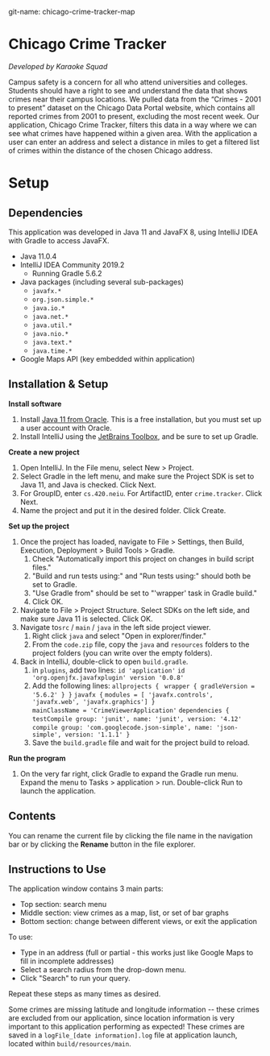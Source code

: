 git-name: chicago-crime-tracker-map

# Chicago Crime Tracker
*Developed by Karaoke Squad*

Campus safety is a concern for all who attend universities and colleges.  Students should have a right to see and understand the data that shows crimes near their campus locations.  We pulled data from the “Crimes - 2001 to present” dataset on the Chicago Data Portal website, which contains all reported crimes from 2001 to present, excluding the most recent week.  Our application, Chicago Crime Tracker, filters this data in a way where we can see what crimes have happened within a given area.  With the application a user can enter an address and select a distance in miles to get a filtered list of crimes within the distance of the chosen Chicago address.


# Setup

## Dependencies

This application was developed in Java 11 and JavaFX 8, using IntelliJ IDEA with Gradle to access JavaFX.

 - Java 11.0.4
 - IntelliJ IDEA Community 2019.2
	 - Running Gradle 5.6.2
 - Java packages (including several sub-packages)
	 - `javafx.*`
	 - `org.json.simple.*`
	 - `java.io.*`
	 - `java.net.*`
	 - `java.util.*`
	 - `java.nio.*`
	 - `java.text.*`
	 - `java.time.*`
 - Google Maps API (key embedded within application)


## Installation & Setup

**Install software**
 1. Install [Java 11 from Oracle](https://www.oracle.com/technetwork/java/javase/downloads/jdk11-downloads-5066655.html).  This is a free installation, but you must set up a user account with Oracle.
 2. Install IntelliJ using the [JetBrains Toolbox](https://www.jetbrains.com/toolbox-app/), and be sure to set up Gradle.

**Create a new project**
 1. Open IntelliJ. In the File menu, select New > Project.
 2. Select Gradle in the left menu, and make sure the Project SDK is set to Java 11, and Java is checked. Click Next.
 3. For GroupID, enter `cs.420.neiu`. For ArtifactID, enter `crime.tracker`. Click Next.
 4. Name the project and put it in the desired folder. Click Create.

**Set up the project**
 1. Once the project has loaded, navigate to File > Settings, then Build, Execution, Deployment > Build Tools > Gradle.
	 1. Check "Automatically import this project on changes in build script files."
	 2. "Build and run tests using:" and "Run tests using:" should both be set to Gradle.
	 3. "Use Gradle from" should be set to "'wrapper' task in Gradle build."
	 4. Click OK.
 2. Navigate to File > Project Structure.  Select SDKs on the left side, and make sure Java 11 is selected.  Click OK. 
 3. Navigate to`src` / `main` / `java` in the left side project viewer.
	 1. Right click `java` and select "Open in explorer/finder."
	 2. From the `code.zip` file, copy the `java` and `resources` folders to the project folders (you can write over the empty folders).
 4. Back in IntelliJ, double-click to open `build.gradle`.
	 1. in `plugins`, add two lines:
		  `id 'application'`
                  `id 'org.openjfx.javafxplugin' version '0.0.8'`
       2. Add the following lines:
	       `allprojects { ` 
			`wrapper { gradleVersion = '5.6.2' } }`
		`javafx {`
		`modules = [ 'javafx.controls', 'javafx.web',
		'javafx.graphics'] }`  
		`mainClassName = 'CrimeViewerApplication'`
		`dependencies {`  
			  `testCompile group: 'junit',
			  name: 'junit',
			  version: '4.12'` 
			  `compile group: 'com.googlecode.json-simple',
			  name: 'json-simple',
			  version: '1.1.1' }`
	3. Save the `build.gradle` file and wait for the project build to reload.

**Run the program**
1. On the very far right, click Gradle to expand the Gradle run menu. Expand the menu to Tasks > application > run.  Double-click Run to launch the application.

## Contents

You can rename the current file by clicking the file name in the navigation bar or by clicking the **Rename** button in the file explorer.


## Instructions to Use

The application window contains 3 main parts:

- Top section: search menu
- Middle section: view crimes as a map, list, or set of bar graphs
- Bottom section: change between different views, or exit the application

To use:

- Type in an address (full or partial - this works just like Google Maps to fill in incomplete addresses)
- Select a search radius from the drop-down menu.
- Click "Search" to run your query.

Repeat these steps as many times as desired.

Some crimes are missing latitude and longitude information -- these crimes are excluded from our application, since location information is very important to this application performing as expected!  These crimes are saved in a `logFile_[date information].log` file at application launch, located within `build/resources/main`.

